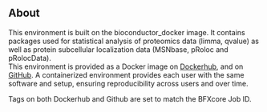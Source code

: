## About 
This environment is built on the bioconductor_docker image.  It contains packages used for statistical analysis of proteomics data (limma, qvalue) as well as protein subcellular localization data (MSNbase, pRoloc and pRolocData).  
This environment is provided as a Docker image on [Dockerhub](https://hub.docker.com/r/umichbfxcore/proteomics_env), and on [GitHub](https://github.com/umich-brcf-bioinf/proteomics_env). A containerized environment provides each user with the same software and setup, ensuring reproducibility across users and over time.

Tags on both Dockerhub and Github are set to match the BFXcore Job ID.  

